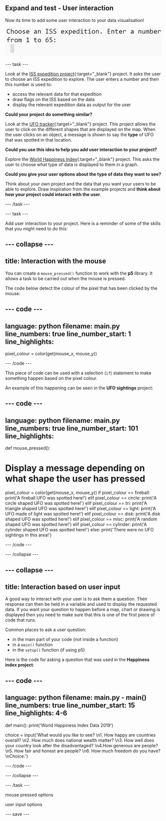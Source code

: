 ## Expand and test - User interaction

Now its time to add some user interaction to your data visualisation!

![A screenshot of the ISS expedition project. The user is asked to input which crew expedition number they would like to explore.](images/user-interaction.PNG)

--- task ---

Look at the [ISS expedition project](https://trinket.io/python/822033c5b6){:target="_blank"} project. It asks the user to choose an ISS expedition to explore. The user enters a number and then this number is used to:
+ access the relevant data for that expedition
+ draw flags on the ISS based on the data
+ display the relevant expedition data as output for the user

**Could your project do something similar?**

Look at the [UFO tracker](https://trinket.io/python/cb376de667){:target="_blank"} project. This project allows the user to click on the different shapes that are displayed on the map. When the user clicks on an object, a message is shown to say the **type** of UFO that was spotted in that location. 

**Could you use this idea to help you add user interaction to your project?**

Explore the [World Happiness Index](https://trinket.io/python/0507433548){:target="_blank"} project. This asks the user to choose what type of data is displayed to them in a graph.

**Could you give your user options about the type of data they want to see?**

Think about your own project and the data that you want your users to be able to explore. Draw inspiration from the example projects and **think about how your project could interact with the user**. 

--- /task ---

--- task ---

Add user interaction to your project. Here is a reminder of some of the skills that you might need to do this:

--- collapse ---
---
title: Interaction with the mouse
---

You can create a `mouse_pressed()` function to work with the **p5** library. It allows a task to be carried out when the mouse is pressed. 

The code below detect the colour of the pixel that has been clicked by the mouse:

--- code ---
---
language: python
filename: main.py
line_numbers: true
line_number_start: 1
line_highlights: 
---
pixel_colour = color(get(mouse_x, mouse_y))

--- /code ---

This piece of code can be used with a selection (`if`) statement to make something happen based on the pixel colour. 

An example of this happening can be seen in the **UFO sightings** project:

--- code ---
---
language: python
filename: main.py
line_numbers: true
line_number_start: 101
line_highlights: 
---
def mouse_pressed():
  
  # Display a message depending on what shape the user has pressed
  
  pixel_colour = color(get(mouse_x, mouse_y))
  if pixel_colour == fireball:
    print('A fireball UFO was spotted here!')
  elif pixel_colour == circle:
    print('A circle shaped UFO was spotted here!')
  elif pixel_colour == tri:
    print('A triangle shaped UFO was spotted here!')
  elif pixel_colour == light:
    print('A UFO made of light was spotted here!')
  elif pixel_colour == disk:
    print('A disk shaped UFO was spotted here!')
  elif pixel_colour == misc:
    print('A random shaped UFO was spotted here!')
  elif pixel_colour == cylinder:
    print('A cylinder shaped UFO was spotted here!')
  else:
    print('There were no UFO sightings in this area!')

--- /code ---

--- /collapse ---

--- collapse ---
---
title: Interaction based on user input
---

A good way to interact with your user is to ask them a question. Their response can then be held in a variable and used to display the requested data. If you want your question to happen before a map, chart or drawing is displayed then you need to make sure that this is one of the first piece of code that runs. 

Common places to ask a user question:
+ in the main part of your code (not inside a function)
+ in a `main()` function
+ in the `setup()` function (if using p5)

Here is the code for asking a question that was used in the **Happiness index project**:

--- code ---
---
language: python
filename: main.py - main()
line_numbers: true
line_number_start: 15
line_highlights: 4-6
---
def main():
  print('World Happiness Index Data 2019')
  
  choice = input('What would you like to see? \n1. How happy are countries overall? \n2. How much does national wealth matter? \n3. How well does your country look after the disadvantaged? \n4.How generous are people? \n5. How fair and honest are people? \n6. How much freedom do you have? \nChoice:')
  
--- /code ---

--- /collapse ---

--- /task ---



mouse pressed options

user input options




--- save ---

